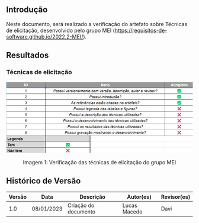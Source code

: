 ## Introdução 
Neste documento, será realizado a verificação do artefato sobre Técnicas de elicitação, desenvolvido pelo grupo MEI (https://requisitos-de-software.github.io/2022.2-MEI/). 
 
## Resultados 
 
### Técnicas de elicitação 
 
![imagem 1](../../elicitacao/imgs/ver_grupoMEI/tec_elicitac.jpg) 
 
<div style="text-align: center"> 
<p>Imagem 1: Verificação das técnicas de elicitação do grupo MEI</p> 
</div> 
 
 
## Histórico de Versão 
 
| Versão | Data       | Descrição                                                                              | Autor(es)        | Revisor(es)  | 
| ------ | ---------- | -------------------------------------------------------------------------------------- | ---------------- | ------------ | 
| 1.0  | 08/01/2023 | Criação do documento                                              | Lucas Macedo         | Davi |